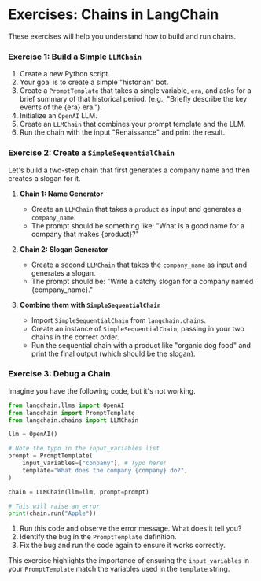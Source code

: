 # Exercises: Chains in LangChain

These exercises will help you understand how to build and run chains.

### Exercise 1: Build a Simple `LLMChain`

1.  Create a new Python script.
2.  Your goal is to create a simple "historian" bot.
3.  Create a `PromptTemplate` that takes a single variable, `era`, and asks for a brief summary of that historical period. (e.g., "Briefly describe the key events of the {era} era.").
4.  Initialize an `OpenAI` LLM.
5.  Create an `LLMChain` that combines your prompt template and the LLM.
6.  Run the chain with the input "Renaissance" and print the result.

### Exercise 2: Create a `SimpleSequentialChain`

Let's build a two-step chain that first generates a company name and then creates a slogan for it.

1.  **Chain 1: Name Generator**
    *   Create an `LLMChain` that takes a `product` as input and generates a `company_name`.
    *   The prompt should be something like: "What is a good name for a company that makes {product}?"

2.  **Chain 2: Slogan Generator**
    *   Create a second `LLMChain` that takes the `company_name` as input and generates a slogan.
    *   The prompt should be: "Write a catchy slogan for a company named {company_name}."

3.  **Combine them with `SimpleSequentialChain`**
    *   Import `SimpleSequentialChain` from `langchain.chains`.
    *   Create an instance of `SimpleSequentialChain`, passing in your two chains in the correct order.
    *   Run the sequential chain with a product like "organic dog food" and print the final output (which should be the slogan).

### Exercise 3: Debug a Chain

Imagine you have the following code, but it's not working.

```python
from langchain.llms import OpenAI
from langchain import PromptTemplate
from langchain.chains import LLMChain

llm = OpenAI()

# Note the typo in the input_variables list
prompt = PromptTemplate(
    input_variables=["conpany"], # Typo here!
    template="What does the company {company} do?",
)

chain = LLMChain(llm=llm, prompt=prompt)

# This will raise an error
print(chain.run("Apple"))
```

1.  Run this code and observe the error message. What does it tell you?
2.  Identify the bug in the `PromptTemplate` definition.
3.  Fix the bug and run the code again to ensure it works correctly.

This exercise highlights the importance of ensuring the `input_variables` in your `PromptTemplate` match the variables used in the `template` string.
